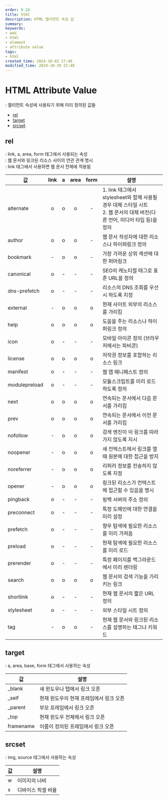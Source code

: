 ```yaml
---
order: 0.24
title: html
description: HTML 엘리먼트 속성 값
summary:
keywords:
- web
- html
- element
- attribute value
tags:
- html
created_time: 2024-10-02 17:49
modified_time: 2024-10-29 22:48
---
```


# HTML Attribute Value
: 엘리먼트 속성에 사용되기 위해 미리 정의된 값들  

- [rel](#rel)
- [target](#target)
- [srcset](#srcset)



## rel
: link, a, area, form 태그에서 사용되는 속성  
: 웹 문서와 링크된 리소스 사이의 연관 관계 명시     
: link 태그에서 사용하면 웹 문서 전체에 적용됨      


값 | link | a | area | form | 설명
---|:---:|:---:|:---:|:---:|---
alternate    | o | o | o | - | 1. link 태그에서 stylesheet와 함께 사용될 경우 대체 스타일 시트<br> 2. 웹 문서의 대체 버전(다른 언어, 미디어 타입 등)을 정의
author       | o | o | o | - | 웹 문서 작성자에 대한 리소스나 하이퍼링크 정의
bookmark     | - | o | o | - | 가장 가까운 상위 섹션에 대한 퍼머링크
canonical    | o | - | - | - | SEO의 캐노티컬 태그로 표준 URL을 정의
dns-prefetch | o | - | - | - | 리소스의 DNS 조회를 우선시 하도록 지정  
external     | - | o | o | o | 현재 사이트 외부의 리소스를 가리킴
help         | o | o | o | o | 도움을 주는 리소스나 하이퍼링크 정의  
icon         | o | - | - | - | 모바일 아이콘 정의 (브라우저에서는 파비콘)
license      | o | o | o | o | 저작권 정보를 포함하는 리소스 링크
manifest     | o | - | - | - | 웹 앱 매니페스트 정의
modulepreload| o | - | - | - | 모듈스크립트를 미리 로드하도록 정의  
next         | o | o | o | o | 연속되는 문서에서 다음 문서를 가리킴
prev         | o | o | o | o | 연속되는 문서에서 이전 문서를 가리킴
nofollow     | - | o | o | o | 검색 엔진이 이 링크를 따라가지 않도록 지시
noopener     | - | o | o | o | 새 컨텍스트에서 링크를 열 때 원본에 대한 접근을 방지
noreferrer   | - | o | o | o | 리퍼러 정보를 전송하지 않도록 지정
opener       | - | o | o | o | 링크된 리소스가 컨텍스트에 접근할 수 있음을 명시
pingback     | o | - | - | - | 핑백 서버의 주소 정의  
preconnect   | o | - | - | - | 특정 도메인에 대한 연결을 미리 설정
prefetch     | o | - | - | - | 향우 탐색에 필요한 리소스를 미리 가져옴
preload      | o | - | - | - | 현재 탐색에 필요한 리소스를 미리 로드
prerender    | o | - | - | - | 특정 페이지를 백그라운드에서 미리 렌더링
search       | o | o | o | o | 웹 문서의 검색 기능을 가리키는 링크
shortlink    | o | - | - | - | 현재 웹 문서의 짧은 URL 정의
stylesheet   | o | - | - | - | 외부 스타일 시트 정의  
tag          | - | o | o | - | 현재 웹 문서와 링크된 리소스를 설명하는 태그나 키워드



## target
: a, area, base, form 태그에서 사용하는 속성   

값 | 설명
---|---
\_blank    | 새 윈도우나 탭에서 링크 오픈
\_self     | 현재 윈도우의 현재 프레임에서 링크 오픈
\_parent   | 부모 프레임에서 링크 오픈
\_top      | 현재 윈도우 전체에서 링크 오픈  
framename  | 이름이 정의된 프레임에서 링크 오픈



## srcset
: img, source 태그에서 사용하는 속성

값 | 설명
---|---
w | 이미지의 너비
x | 디바이스 픽셀 비율